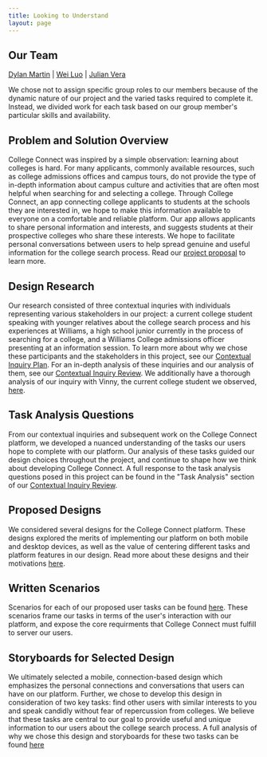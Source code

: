 ```yaml
---
title: Looking to Understand
layout: page
---
```


## Our Team
[Dylan Martin](https://dylan-martin.github.io/) | [Wei Luo](https://wl5.github.io/) | [Julian Vera](https://verajulian.github.io/)

We chose not to assign specific group roles to our members because of the dynamic nature of our project and the varied tasks required to complete it.  Instead, we divided work for each task based on our group member's particular skills and availability.

## Problem and Solution Overview

College Connect was inspired by a simple observation: learning about colleges is hard.  For many applicants, commonly available resources, such as college admissions offices and campus tours, do not provide the type of in-depth information about campus culture and activities that are often most helpful when searching for and selecting a college.  Through College Connect, an app connecting college applicants to students at the schools they are interested in, we hope to make this information available to everyone on a comfortable and reliable platform.  Our app allows applicants to share personal information and interests, and suggests students at their prospective colleges who share these interests.  We hope to facilitate personal conversations between users to help spread genuine and useful information for the college search process.  Read our [project proposal](/grpproposal.md) to learn more.

## Design Research

Our research consisted of three contextual inquries with individuals representing various stakeholders in our project: a current college student speaking with younger relatives about the college search process and his experiences at Williams, a high school junior currently in the process of searching for a college, and a Williams College admissions officer presenting at an information session.  To learn more about why we chose these participants and the stakeholders in this project, see our [Contextual Inquiry Plan](/ci.md).  For an in-depth analysis of these inquiries and our analysis of them, see our [Contextual Inquiry Review](/cireview.md).  We additionally have a thorough analysis of our inquiry with Vinny, the current college student we observed, [here](/ci_checkin_1.md).

## Task Analysis Questions

From our contextual inquiries and subsequent work on the College Connect platform, we developed a nuanced understanding of the tasks our users hope to complete with our platform.  Our analysis of these tasks guided our design choices throughout the project, and continue to shape how we think about developing College Connect.  A full response to the task analysis questions posed in this project can be found in the "Task Analysis" section of our [Contextual Inquiry Review](/cireview.md).

## Proposed Designs

We considered several designs for the College Connect platform.  These designs explored the merits of implementing our platform on both mobile and desktop devices, as well as the value of centering different tasks and platform features in our design.  Read more about these designs and their motivations [here](/design_checkin.md).

## Written Scenarios

Scenarios for each of our proposed user tasks can be found [here](/taskreview.md).  These scenarios frame our tasks in terms of the user's interaction with our platform, and expose the core requirments that College Connect must fulfill to server our users.

## Storyboards for Selected Design

We ultimately selected a mobile, connection-based design which emphasizes the personal connections and conversations that users can have on our platform.  Further, we chose to develop this design in consideration of two key tasks: find other users with similar interests to you and speak candidly without fear of repercussion from colleges.  We believe that these tasks are central to our goal to provide useful and unique information to our users about the college search process.  A full analysis of why we chose this design and storyboards for these two tasks can be found [here](/design_review.md)

